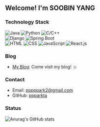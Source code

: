 ## Welcome! I'm SOOBIN YANG

### Technology Stack

![Java](https://img.shields.io/badge/Java-blue)
![Python](https://img.shields.io/badge/Python-blue)
![C/C++](https://img.shields.io/badge/C/C++-blue)<br>
![Django](https://img.shields.io/badge/Django-green)
![Spring Boot](https://img.shields.io/badge/Spring%20Boot-green)<br>
![HTML](https://img.shields.io/badge/HTML-orange)
![CSS](https://img.shields.io/badge/CSS-orange)
![JavaScript](https://img.shields.io/badge/JavaScript-orange)
![React.js](https://img.shields.io/badge/React.js-orange)<br>

### Blog

- [My Blog](https://velog.io/@ppparkta): Come visit my blog! ☺️

### Contact

- Email: pppppark2@gmail.com
- GitHub: [ppparkta](https://github.com/ppparkta)

### Status

![Anurag's GitHub stats](https://github-readme-stats.vercel.app/api?username=ppparkta&theme=solarized-light&show_icons=true&hide=stars)<br/>

